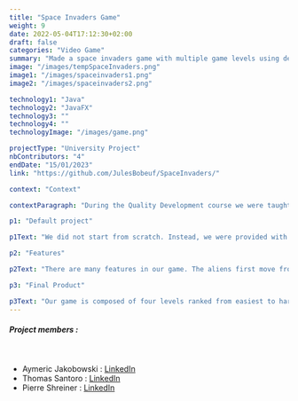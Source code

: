 ```yaml
---
title: "Space Invaders Game"
weight: 9
date: 2022-05-04T17:12:30+02:00
draft: false
categories: "Video Game"
summary: "Made a space invaders game with multiple game levels using design patterns."
image: "/images/tempSpaceInvaders.png"
image1: "/images/spaceinvaders1.png"
image2: "/images/spaceinvaders2.png"

technology1: "Java"
technology2: "JavaFX"
technology3: ""
technology4: ""
technologyImage: "/images/game.png"

projectType: "University Project"
nbContributors: "4"
endDate: "15/01/2023"
link: "https://github.com/JulesBobeuf/SpaceInvaders/"

context: "Context"

contextParagraph: "During the Quality Development course we were taught how to program more efficiently. One of the topics was design patterns, and what would be a better way to implement them than a video game?"

p1: "Default project"

p1Text: "We did not start from scratch. Instead, we were provided with most of the graphic user interface as well as a few classes and the controller. Next, we had to implement functionalities. Some were in the original game while others were created as a result of our own imagination. Additionally, we were tasked with learning the design patterns along the way and implementing them effectively."

p2: "Features"

p2Text: "There are many features in our game. The aliens first move from left to right, and will change directions at different times. They have the ability to shoot when the setting is enabled, and are also able to change their attack strategy from time to time. Some aliens will also have multiple lives to enhance their ability to survive hits. The player has a 1/5 chance to release a stronger bullet when shooting, which causes more damage to the aliens. Whenever the player hits a shot, they will be invincible for a certain amount of time. The player can also place walls using the up arrow key as well as throwing bombs using the bottom arrow. These bombs need to be hit by a bullet in order to detonate. Finally, some bonuses will randomly drop throughout the game, giving the player extra health."

p3: "Final Product"

p3Text: "Our game is composed of four levels ranked from easiest to hardest. The functionalities listed above are available in at least one level. The first one is very easy while the last one is almost impossible. On a personal note, I loved to work on this project, and I'm so proud of the final result. I learnt a lot thanks to this project and will reuse this knowledge often."
---
```


##### Project members :
&nbsp;
- Aymeric Jakobowski : [LinkedIn](https://www.linkedin.com/in/aymeric-jakobowski/)
- Thomas Santoro : [LinkedIn](https://www.linkedin.com/in/thomas-santoro/)
- Pierre Shreiner : [LinkedIn](https://www.linkedin.com/in/pierre-schreiner/)